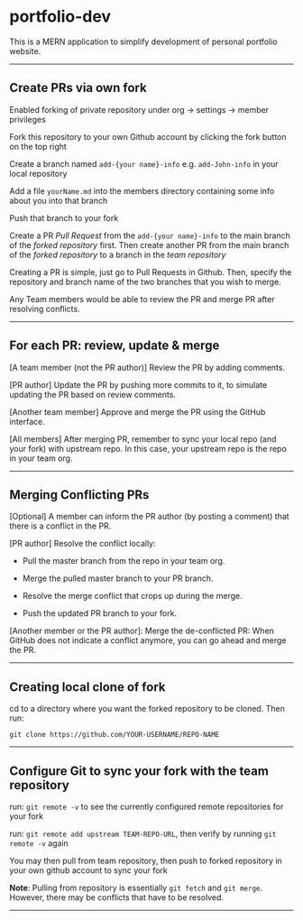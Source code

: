 # portfolio-dev

This is a MERN application to simplify development of personal portfolio website.

- - - -

## Create PRs via own fork

Enabled forking of private repository under org -> settings -> member privileges

Fork this repository to your own Github account by clicking the fork button on the top right

Create a branch named `add-{your name}-info` e.g. `add-John-info` in your local repository

Add a file `yourName.md` into the members directory containing some info about you into that branch

Push that branch to your fork

Create a PR *Pull Request* from the `add-{your name}-info` to the main branch of the *forked repository* first. Then create another PR from the main branch of the *forked repository* to a branch in the *team repository*

Creating a PR is simple, just go to Pull Requests in Github. Then, specify the repository and branch name of the two branches that you wish to merge.

Any Team members would be able to review the PR and merge PR after resolving conflicts.

- - - -

## For each PR: review, update & merge

[A team member (not the PR author)] Review the PR by adding comments.

[PR author] Update the PR by pushing more commits to it, to simulate updating the PR based on review comments.

[Another team member] Approve and merge the PR using the GitHub interface.

[All members] After merging PR, remember to sync your local repo (and your fork) with upstream repo. In this case, your upstream repo is the repo in your team org.

- - - -

## Merging Conflicting PRs

[Optional] A member can inform the PR author (by posting a comment) that there is a conflict in the PR.

[PR author] Resolve the conflict locally:

* Pull the master branch from the repo in your team org.

* Merge the pulled master branch to your PR branch.

* Resolve the merge conflict that crops up during the merge.

* Push the updated PR branch to your fork.

[Another member or the PR author]: Merge the de-conflicted PR: When GitHub does not indicate a conflict anymore, you can go ahead and merge the PR.

- - - -

## Creating local clone of fork

cd to a directory where you want the forked repository to be cloned. Then run:

```
git clone https://github.com/YOUR-USERNAME/REPO-NAME
```

- - - -

## Configure Git to sync your fork with the team repository

run: `git remote -v` to see the currently configured remote repositories for your fork

run: `git remote add upstream TEAM-REPO-URL`, then verify by running `git remote -v` again

You may then pull from team repository, then push to forked repository in your own github account to sync your fork

**Note**: Pulling from repository is essentially `git fetch` and `git merge`. However, there may be conflicts that have to be resolved.

- - - -

